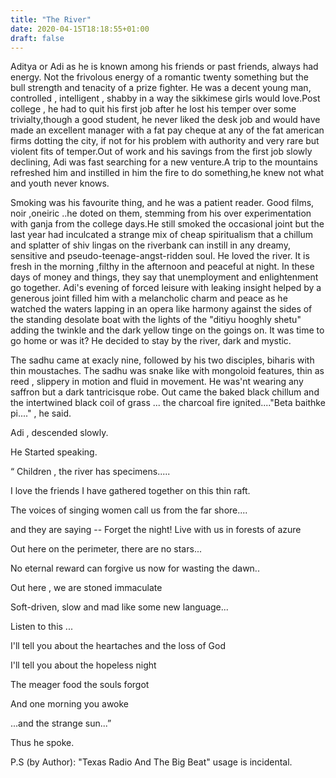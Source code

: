 ```yaml
---
title: "The River"
date: 2020-04-15T18:18:55+01:00
draft: false
---
```


Aditya or Adi as he is known among his friends or past friends, always had energy. Not the frivolous energy of a romantic twenty something but the bull strength and tenacity of a prize fighter. He was a decent young man, controlled , intelligent , shabby in a way the sikkimese girls would love.Post college , he had to quit his first job after he lost his temper over some trivialty,though a good student, he never liked the desk job and would have made an excellent manager with a fat pay cheque at any of the fat american firms dotting the city, if not for his problem with authority and very rare but violent fits of temper.Out of work and his savings from the first job slowly declining, Adi was fast searching for a new venture.A trip to the mountains refreshed him and instilled in him the fire to do something,he knew not what and youth never knows.

Smoking was his favourite thing, and he was a patient reader. Good films, noir ,oneiric ..he doted on them, stemming from his over experimentation with ganja from the college days.He still smoked the occasional joint but the last year had inculcated a strange mix of cheap spiritualism that a chillum and splatter of shiv lingas on the riverbank can instill in any dreamy, sensitive and pseudo-teenage-angst-ridden soul. 
He loved the river. It is fresh in the morning ,filthy in the afternoon and peaceful at night. 
In these days of money and things, they say that unemployment and enlightenment go together. Adi's evening of forced leisure with leaking insight helped by a generous joint filled him with a melancholic charm and peace as he watched the waters lapping in an opera like harmony against the sides of the standing desolate boat with the lights of the "ditiyu hooghly shetu" adding the twinkle and the dark yellow tinge on the goings on. It was time to go home or was it? He decided to stay by the river, dark and mystic.

The sadhu came at exacly nine, followed by his two disciples, biharis with thin moustaches. The sadhu was snake like with mongoloid features, thin as reed , slippery in motion and fluid in movement. He was'nt wearing any saffron but a dark tantricisque robe. 
Out came the baked black chillum and the intertwined black coil of grass ... the charcoal fire ignited...."Beta baithke pi...." , he said. 

Adi , descended slowly. 

He Started speaking. 

“ Children , the river has specimens.....

I love the friends I have gathered together on this thin raft.

The voices of singing women call us from the far shore.... 

and they are saying -- Forget the night! Live with us in forests of azure 

Out here on the perimeter, there are no stars... 

No eternal reward can forgive us now for wasting the dawn.. 

Out here , we are stoned immaculate 

Soft-driven, slow and mad like some new language... 

Listen to this ... 

I'll tell you about the heartaches and the loss of God 

I'll tell you about the hopeless night 

The meager food the souls forgot 

And one morning you awoke 

...and the strange sun...” 


Thus he spoke. 

P.S (by Author): "Texas Radio And The Big Beat" usage is incidental.
